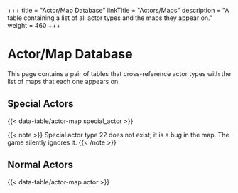 +++
title = "Actor/Map Database"
linkTitle = "Actors/Maps"
description = "A table containing a list of all actor types and the maps they appear on."
weight = 460
+++

# Actor/Map Database

This page contains a pair of tables that cross-reference actor types with the list of maps that each one appears on.

## Special Actors

{{< data-table/actor-map special_actor >}}

{{< note >}}
Special actor type 22 does not exist; it is a bug in the map. The game silently ignores it.
{{< /note >}}

## Normal Actors

{{< data-table/actor-map actor >}}
